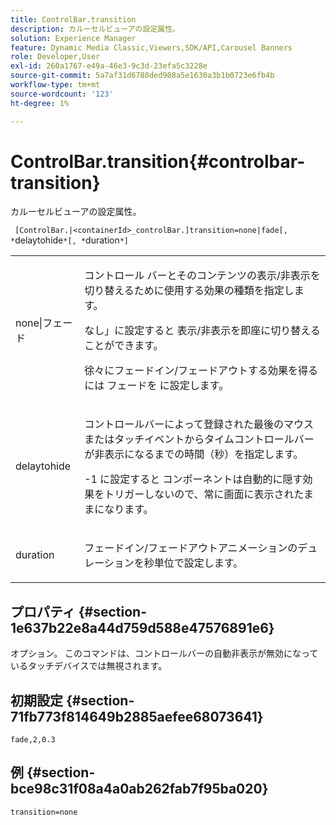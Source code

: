 ```yaml
---
title: ControlBar.transition
description: カルーセルビューアの設定属性。
solution: Experience Manager
feature: Dynamic Media Classic,Viewers,SDK/API,Carousel Banners
role: Developer,User
exl-id: 260a1767-e49a-46e3-9c3d-23efa5c3228e
source-git-commit: 5a7af31d6788ded908a5e1630a3b1b0723e6fb4b
workflow-type: tm+mt
source-wordcount: '123'
ht-degree: 1%

---
```


# ControlBar.transition{#controlbar-transition}

カルーセルビューアの設定属性。

` [ControlBar.|<containerId>_controlBar.]transition=none|fade[, *`delaytohide`*[, *`duration`*]`

<table id="table_441553CD34C94A58A9D7CBF772DEDDB6"> 
 <tbody> 
  <tr> 
   <td colname="col1"> <p> <span class="codeph"> none|フェード </span> </p> </td> 
   <td colname="col2"> <p> コントロール バーとそのコンテンツの表示/非表示を切り替えるために使用する効果の種類を指定します。 </p> <p><span class="codeph"> なし」に設定すると </span> 表示/非表示を即座に切り替えることができます。 </p> <p>徐々にフェードイン/フェードアウトする効果を得るには <span class="codeph"> フェードを </span> に設定します。 </p> </td> 
  </tr> 
  <tr> 
   <td colname="col1"> <p><span class="codeph"><span class="varname"> delaytohide</span></span> </p> </td> 
   <td colname="col2"> <p> コントロールバーによって登録された最後のマウスまたはタッチイベントからタイムコントロールバーが非表示になるまでの時間（秒）を指定します。 </p> <p><span class="codeph">-1 に設定すると </span> コンポーネントは自動的に隠す効果をトリガーしないので、常に画面に表示されたままになります。 </p> </td> 
  </tr> 
  <tr> 
   <td colname="col1"> <p><span class="codeph"><span class="varname"> duration</span></span> </p> </td> 
   <td colname="col2"> <p> フェードイン/フェードアウトアニメーションのデュレーションを秒単位で設定します。 </p> </td> 
  </tr> 
 </tbody> 
</table>

## プロパティ {#section-1e637b22e8a44d759d588e47576891e6}

オプション。 このコマンドは、コントロールバーの自動非表示が無効になっているタッチデバイスでは無視されます。

## 初期設定 {#section-71fb773f814649b2885aefee68073641}

`fade,2,0.3`

## 例 {#section-bce98c31f08a4a0ab262fab7f95ba020}

```
transition=none
```
